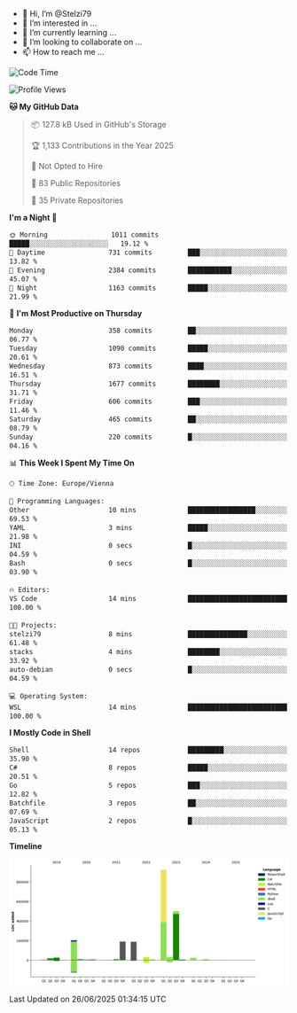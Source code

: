 - 👋 Hi, I’m @Stelzi79
- 👀 I’m interested in ...
- 🌱 I’m currently learning ...
- 💞️ I’m looking to collaborate on ...
- 📫 How to reach me ...

<!--START_SECTION:waka-->
![Code Time](http://img.shields.io/badge/Code%20Time-1%2C140%20hrs%2049%20mins-blue)

![Profile Views](http://img.shields.io/badge/Profile%20Views-0-blue)

**🐱 My GitHub Data** 

> 📦 127.8 kB Used in GitHub's Storage 
 > 
> 🏆 1,133 Contributions in the Year 2025
 > 
> 🚫 Not Opted to Hire
 > 
> 📜 83 Public Repositories 
 > 
> 🔑 35 Private Repositories 
 > 
**I'm a Night 🦉** 

```text
🌞 Morning                1011 commits        █████░░░░░░░░░░░░░░░░░░░░   19.12 % 
🌆 Daytime                731 commits         ███░░░░░░░░░░░░░░░░░░░░░░   13.82 % 
🌃 Evening                2384 commits        ███████████░░░░░░░░░░░░░░   45.07 % 
🌙 Night                  1163 commits        █████░░░░░░░░░░░░░░░░░░░░   21.99 % 
```
📅 **I'm Most Productive on Thursday** 

```text
Monday                   358 commits         ██░░░░░░░░░░░░░░░░░░░░░░░   06.77 % 
Tuesday                  1090 commits        █████░░░░░░░░░░░░░░░░░░░░   20.61 % 
Wednesday                873 commits         ████░░░░░░░░░░░░░░░░░░░░░   16.51 % 
Thursday                 1677 commits        ████████░░░░░░░░░░░░░░░░░   31.71 % 
Friday                   606 commits         ███░░░░░░░░░░░░░░░░░░░░░░   11.46 % 
Saturday                 465 commits         ██░░░░░░░░░░░░░░░░░░░░░░░   08.79 % 
Sunday                   220 commits         █░░░░░░░░░░░░░░░░░░░░░░░░   04.16 % 
```


📊 **This Week I Spent My Time On** 

```text
🕑︎ Time Zone: Europe/Vienna

💬 Programming Languages: 
Other                    10 mins             █████████████████░░░░░░░░   69.53 % 
YAML                     3 mins              █████░░░░░░░░░░░░░░░░░░░░   21.98 % 
INI                      0 secs              █░░░░░░░░░░░░░░░░░░░░░░░░   04.59 % 
Bash                     0 secs              █░░░░░░░░░░░░░░░░░░░░░░░░   03.90 % 

🔥 Editors: 
VS Code                  14 mins             █████████████████████████   100.00 % 

🐱‍💻 Projects: 
stelzi79                 8 mins              ███████████████░░░░░░░░░░   61.48 % 
stacks                   4 mins              ████████░░░░░░░░░░░░░░░░░   33.92 % 
auto-debian              0 secs              █░░░░░░░░░░░░░░░░░░░░░░░░   04.59 % 

💻 Operating System: 
WSL                      14 mins             █████████████████████████   100.00 % 
```

**I Mostly Code in Shell** 

```text
Shell                    14 repos            █████████░░░░░░░░░░░░░░░░   35.90 % 
C#                       8 repos             █████░░░░░░░░░░░░░░░░░░░░   20.51 % 
Go                       5 repos             ███░░░░░░░░░░░░░░░░░░░░░░   12.82 % 
Batchfile                3 repos             ██░░░░░░░░░░░░░░░░░░░░░░░   07.69 % 
JavaScript               2 repos             █░░░░░░░░░░░░░░░░░░░░░░░░   05.13 % 
```



**Timeline**

![Lines of Code chart](https://raw.githubusercontent.com/Stelzi79/Stelzi79/main/assets/bar_graph.png)


 Last Updated on 26/06/2025 01:34:15 UTC
<!--END_SECTION:waka-->

<!---
Stelzi79/Stelzi79 is a ✨ special ✨ repository because its `README.md` (this file) appears on your GitHub profile.
You can click the Preview link to take a look at your changes.
--->
